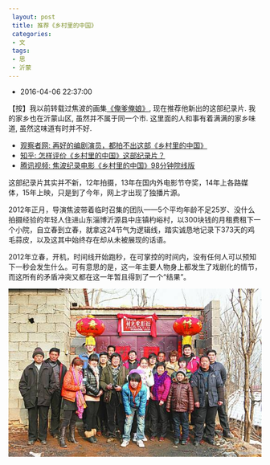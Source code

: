 ```yaml
---
 layout: post
 title: 推荐《乡村里的中国》
 categories:
 - 文
 tags:
 - 思
 - 沂蒙
---
```


- 2016-04-06 22:37:00

【按】我以前转载过焦波的画集[《俺爹俺娘》](http://jerkwin.github.io/2014/09/08/%E8%BD%AC-%E7%84%A6%E6%B3%A2-%E4%BF%BA%E7%88%B9%E4%BF%BA%E5%A8%98/), 现在推荐他新出的这部纪录片. 我的家乡也在沂蒙山区, 虽然并不属于同一个市. 这里面的人和事有着满满的家乡味道, 虽然这味道有时并不好.

- [观察者网: 再好的编剧演员，都拍不出这部《乡村里的中国》](http://www.guancha.cn/video/2016_02_17_351347_s.shtml)
- [知乎: 怎样评价《乡村里的中国》这部纪录片？](https://www.zhihu.com/question/23055281)
- [腾讯视频: 焦波纪录电影《乡村里的中国》98分钟院线版](http://m.v.qq.com/cover/i/i7sc2ih3x6qhzra.html?vid=f0019al8ax5&amp;)

这部纪录片其实并不新，12年拍摄，13年在国内外电影节夺奖，14年上各路媒体，15年上映，只是到了今年，网上才出现了独播片源。

2012年正月，导演焦波带着临时召集的团队——5个平均年龄不足25岁、没什么拍摄经验的年轻人住进山东淄博沂源县中庄镇杓峪村，以300块钱的月租费租下一个小院，自立春到立春，就拿这24节气为逻辑线，踏实诚恳地记录下373天的鸡毛蒜皮，以及这其中始终存在却从未被展现的话语。

2012年立春，开机，时间线开始跑秒，在可掌控的时间内，没有任何人可以预知下一秒会发生什么。可有意思的是，这一年主要人物身上都发生了戏剧化的情节，而这所有的矛盾冲突又都在这一年暂且得到了一个“结果”。

![](/pic/乡村里的中国.jpg)
